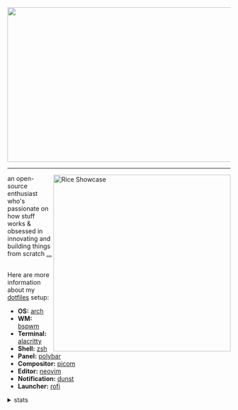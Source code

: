 <!-- [![dark mode](./img/zenn.svg#gh-dark-mode-only)](https://bit.ly/riyuzenn) -->
<!-- [![light mode](./img/zenn-light.svg)](https://bit.ly/riyuzenn#gh-light-mode-only) -->

<!--
<div align="center">
  <h3>─────※ ·❆· ※─────</h3>
</div>
-->  

<img width="1025" height="350" src="https://riyuzenn.me/api/greet?morning=Start%20your%20day%20with%20a%20great%20caffeine&afternoon=Make%20sure%20to%20take%20your%20lunch&evening=Take%20your%20dinner%20and%20go%20to%20bed" />

<hr />

   <img src="https://github.com/riyuzenn/dotfiles/raw/main/assets/showcase.png" alt="Rice Showcase" align="right" width="400px" />
   an open-source enthusiast who's passionate on how stuff works & obsessed in innovating and building things from scratch <a href="https://riyuzenn.me">...</a>
   <br></br>
   
   Here are more information about my <a href="https://github.com/riyuzenn/dotfiles">dotfiles</a> setup:
   
   - **OS:** [arch](https://archlinux.org)
   - **WM:** [bspwm](https://github.com/baskerville/bspwm)
   - **Terminal:** [alacritty](https://github.com/alacritty/alacritty)
   - **Shell:** [zsh](https://www.zsh.org/)
   - **Panel:** [polybar](https://github.com/polybar/polybar)
   - **Compositor:** [picom](https://github.com/ibhagwan/picom)
   - **Editor:** [neovim](https://github.com/neovim/neovim)
   - **Notification:** [dunst](https://github.com/dunst-project/dunst)
   - **Launcher:** [rofi](https://github.com/davatorium/rofi)

<details>
  <summary>stats</summary>
  <br />
  <img src="https://github-readme-stats.vercel.app/api?username=riyuzenn&show_icons=true&count_private=true&icon_color=ac8aac&title_color=ac8aac&bg_color=0e0e0e&text_color=cacaca&hide_title=true" />
</details>
